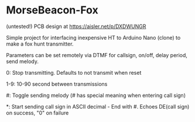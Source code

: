 # MorseBeacon-Fox
(untested!) PCB design at https://aisler.net/p/DXDWUNGR

Simple project for interfacing inexpensive HT to Arduino Nano (clone) to make a fox hunt transmitter.

Parameters can be set remotely via DTMF for callsign, on/off,  delay period, send melody.

0: Stop transmitting. Defaults to not transmit when reset

1-9: 10-90 second between transmissions

#: Toggle sending melody (# has special meaning when entering call sign)

*: Start sending call sign in ASCII decimal - End with #. Echoes DE(call sign) on success, "0" on failure
